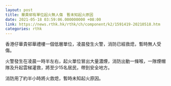 ```yaml
---
layout: post
title: 華貴邨有單位起火無人傷　暫未知起火原因
date: 2021-05-18 03:59:06.000000000 +08:00
link: https://news.rthk.hk/rthk/ch/component/k2/1591419-20210518.htm
categories: rthk
---
```


香港仔華貴邨華禮樓一個低層單位，凌晨發生火警，消防已經救熄，暫時無人受傷。

火警發生在凌晨一時半左右，起火單位冒出大量濃煙，消防出動一條喉，一隊煙帽隊及升起雲梯灌救，將至少15名居民，帶到安全地方。

消防用了約半小時將火救熄，暫時未知起火原因。
